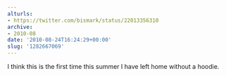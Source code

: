 ```yaml
---
alturls:
- https://twitter.com/bismark/status/22013356310
archive:
- 2010-08
date: '2010-08-24T16:24:29+00:00'
slug: '1282667069'
---
```


I think this is the first time this summer I have left home without a hoodie.

